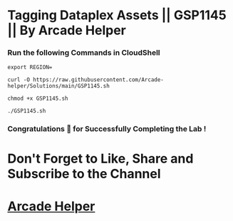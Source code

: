 # Tagging Dataplex Assets || GSP1145 || By Arcade Helper

### Run the following Commands in CloudShell

```
export REGION=
``` 
```
curl -O https://raw.githubusercontent.com/Arcade-helper/Solutions/main/GSP1145.sh

chmod +x GSP1145.sh

./GSP1145.sh
```

### Congratulations 🎉 for Successfully Completing the Lab !


# Don't Forget to Like, Share and Subscribe to the Channel

# [Arcade Helper](https://www.youtube.com/@ArcadeHelper1418)
